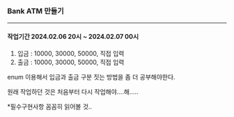 ### Bank ATM 만들기
----
#### 작업기간 2024.02.06 20시 ~ 2024.02.07 00시

1. 입금 : 10000, 30000, 50000, 직접 입력
2. 출금 : 10000, 30000, 50000, 직접 입력

enum 이용해서 입금과 출금 구분 짓는 방법을 좀 더 공부해야한다.

원래 작업하던 것은 처음부터 다시 작업해야....해.....

*필수구현사항 꼼꼼히 읽어볼 것..
